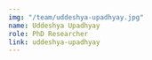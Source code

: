 ```yaml
---
img: "/team/uddeshya-upadhyay.jpg"
name: Uddeshya Upadhyay
role: PhD Researcher
link: uddeshya-upadhyay
---
```


